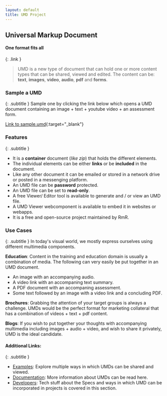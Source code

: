 ```yaml
---
layout: default
title: UMD Project
---
```

## Universal Markup Document
#### One format fits all
{: .link }
<br/>
> UMD is a new type of document that can hold one or more content types that can be shared, viewed and edited. The content can be: **text**, **images**, **video**, **audio**, **pdf** and **forms**.

### Sample a UMD
{: .subtitle }
Sample one by clicking the link below which opens a UMD document containing an image + text + youtube video + an assessment form. 

[Link to sample.umd](https://umd-project.org/app?url=https://storage.googleapis.com/dap-demo-cors/sample.umd){:target="_blank"}


### Features
{: .subtitle }
* It is a **container** document (*like zip*) that holds the different elements.
* The individual elements can be either **links** or be **included** in the document.
* Like any other document it can be emailed or stored in a network drive or posted in a messenging platform.
* An UMD file can be **password** protected.
* An UMD file can be set to **read-only**.
* A free Viewer/ Editor tool is available to generate and / or view an UMD file.
* A UMD Viewer webcomponent is available to embed it in websites or webapps.
* It is a free and open-source project maintained by RmR.

### Use Cases
{: .subtitle }
In today's visual world, we mostly express ourselves using different multimedia components. 

**Education**: Content in the training and education domain is usually a combination of media. The following can very easily be put together in an UMD document. 
* An image with an accompanying audio.
* A video link with an accompaning text summary.
* A PDF document with an accompaning assessment.
* Some text followed by an image with a video link and a concluding PDF.

**Brochures**: Grabbing the attention of your target groups is always a challenge. UMDs would be the perfect format for marketing collateral that has a combination of videos + text + pdf content.

**Blogs**: If you wish to put together your thoughts with accompanying multimedia including images + audio + video, and wish to share it privately, UMD is the ideal candidate.


#### Additional Links:
{: .subtitle }
* [Examples](./examples/readme.md): Explore multiple ways in which UMDs can be shared and viewed.
* [Documentation](./documentation/readme.md): More information about UMDs can be read here.
* [Developers](./developers/readme.md): Tech stuff about the Specs and ways in which UMD can be incorporated in projects is covered in this section. 

